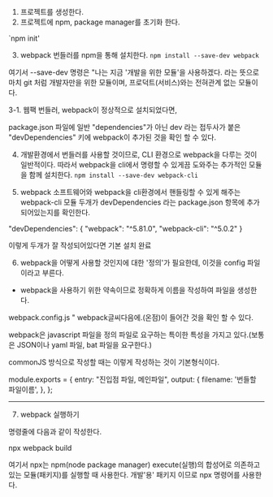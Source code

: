 1. 프로젝트를 생성한다.
2. 프로젝트에 npm, package manager를 초기화 한다.

`npm init'

3. webpack 번들러를 npm을 통해 설치한다.
`npm install --save-dev webpack`

여기서 --save-dev 명령은 "나는 지금 '개발을 위한 모듈'을 사용하겠다. 라는 뜻으로
마치 git 처럼 개발자만을 위한 모듈이며, 프로덕트(서비스)와는 전혀관계 없는 모듈이다.

3-1. 웹팩 번들러, webpack이 정상적으로 설치되었다면,

 package.json 파일에 일반 "dependencies"가 아닌 dev 라는 접두사가 붙은 "devDependencies" 키에 webpack이 추가된 것을 확인 할 수 있다.


4. 개발환경에서 번들러를 사용할 것이므로, CLI 환경으로 webpack을 다루는 것이 일반적이다. 따라서 webpack을 cli에서 명령할 수 있게끔 도와주는 추가적인 모듈을 함께 설치한다.
` npm install --save-dev webpack-cli `

5. webpack 소프트웨어와 webpack을 cli환경에서 핸들링할 수 있게 해주는 webpack-cli 모듈 두개가
devDependencies 라는 package.json 항목에 추가되어있는지를 확인한다.

  "devDependencies": {
    "webpack": "^5.81.0",
    "webpack-cli": "^5.0.2"
  }

  이렇게 두개가 잘 작성되어있다면 기본 설치 완료

6. webpack을 어떻게 사용할 것인지에 대한 '정의'가 필요한데, 이것을 config 파일이라고 부른다.
- webpack을 사용하기 위한 약속이므로 정확하게 이름을 작성하여 파일을 생성한다.

webpack.config.js
" webpack글씨다음에.(온점)이 들어간 것을 확인 할 수 있다.

webpack은 javascript 파일을 정의 파일로 요구하는 특이한 특성을 가지고 있다.(보통은 JSON이나 yaml 파일, bat 파일을 요구한다.)

commonJS 방식으로 작성할 때는 이렇게 작성하는 것이 기본형식이다.

module.exports = {
  entry: "진입점 파일, 메인파일",
  output: {
    filename: '번들할 파일이름',
  },
};

-----------

7. webpack 실행하기

명령줄에 다음과 같이 작성한다.

npx webpack build

여기서 npx는 npm(node package manager) execute(실행)의 합성어로
의존하고있는 모듈(패키지)를 실행할 때 사용한다.
개발'용' 패키지 이므로 npx 명령어를 사용한다. 

